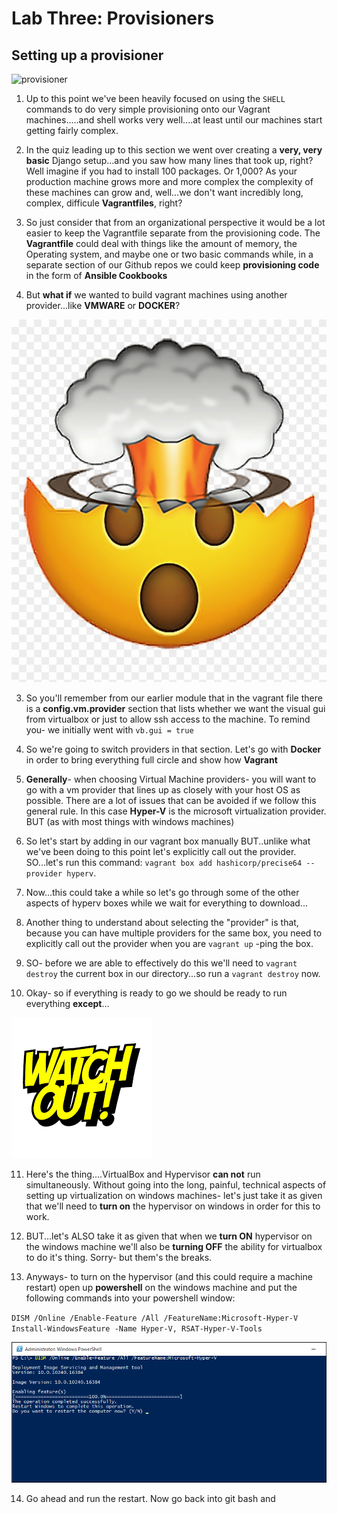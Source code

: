 # Lab Three: Provisioners

## Setting up a provisioner

![provisioner](../../images/provisioner.png)

1. Up to this point we've been heavily focused on using the `SHELL` commands to do very simple provisioning onto our Vagrant machines.....and shell works very well....at least until our machines start getting fairly complex. 

2. In the quiz leading up to this section we went over creating a __very, very basic__ Django setup...and you saw how many lines that took up, right? Well imagine if you had to install 100 packages. Or 1,000? As your production machine grows more and more complex the complexity of these machines can grow and, well...we don't want incredibly long, complex, difficule **Vagrantfiles**, right?

3. So just consider that from an organizational perspective it would be a lot easier to keep the Vagrantfile separate from the provisioning code. The **Vagrantfile** could deal with things like the amount of memory, the Operating system, and maybe one or two basic commands while, in a separate section of our Github repos we could keep **provisioning code** in the form of **Ansible Cookbooks**


2. But __what if__ we wanted to build vagrant machines using another provider...like **VMWARE** or **DOCKER**? 

![mindblown](../../images/mindblown.png)

3. So you'll remember from our earlier module that in the vagrant file there is a **config.vm.provider** section that lists whether we want the visual gui from virtualbox or just to allow ssh access to the machine. To remind you- we initially went with `vb.gui = true` 

4. So we're going to switch providers in that section. Let's go with **Docker** in order to bring everything full circle and show how **Vagrant**

5. **Generally**- when choosing Virtual Machine providers- you will want to go with a vm provider that lines up as closely with your host OS as possible. There are a lot of issues that can be avoided if we follow this general rule. In this case **Hyper-V** is the microsoft virtualization provider. BUT (as with most things with windows machines)

6. So let's start by adding in our vagrant box manually BUT..unlike what we've been doing to this point let's explicitly call out the provider. SO...let's run this command: `vagrant box add hashicorp/precise64 --provider hyperv`.

7. Now...this could take a while so let's go through some of the other aspects of hyperv boxes while we wait for everything to download...

8. Another thing to understand about selecting the "provider" is that, because you can have multiple providers for the same box, you need to explicitly call out the provider when you are `vagrant up` -ping the box.

9. SO- before we are able to effectively do this we'll need to `vagrant destroy` the current box in our directory...so run a `vagrant destroy` now.

10. Okay- so if everything is ready to go we should be ready to run everything **except**...

![watchout](../../images/watchout.png)

11. Here's the thing....VirtualBox and Hypervisor __can not__ run simultaneously. Without going into the long, painful, technical aspects of setting up virtualization on windows machines- let's just take it as given that we'll need to **turn on** the hypervisor on windows in order for this to work. 

12. BUT...let's ALSO take it as given that when we **turn ON** hypervisor on the windows machine we'll also be **turning OFF** the ability for virtualbox to do it's thing. Sorry- but them's the breaks. 

13. Anyways- to turn on the hypervisor (and this could require a machine restart) open up **powershell** on the windows machine and put the following commands into your powershell window: 

`DISM /Online /Enable-Feature /All /FeatureName:Microsoft-Hyper-V`
`Install-WindowsFeature -Name Hyper-V, RSAT-Hyper-V-Tools`

![dismupd](../../images/dism_upd.png)

14. Go ahead and run the restart. Now go back into git bash and 